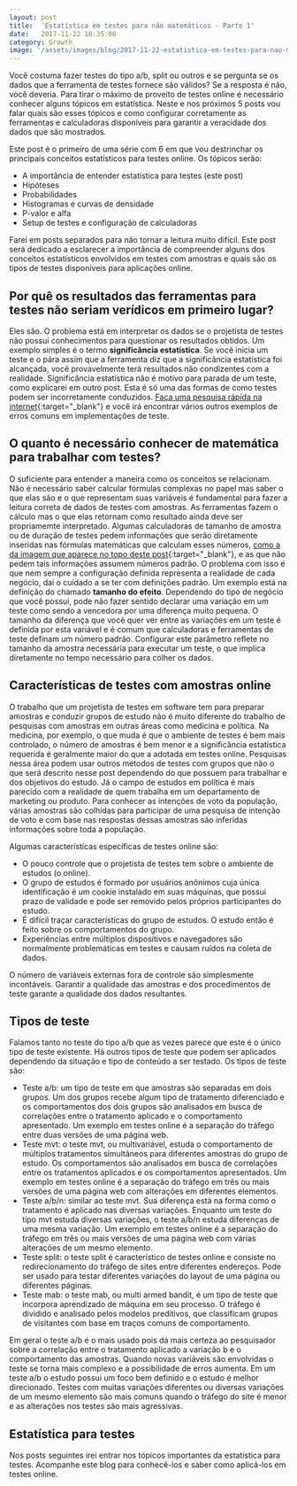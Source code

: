 ```yaml
---
layout: post
title:  'Estatística em testes para não matemáticos - Parte 1'
date:   2017-11-22 10:35:00
category: Growth
image: '/assets/images/blog/2017-11-22-estatistica-em-testes-para-nao-matematicos-part-1-featured.jpg'
---
```


Você costuma fazer testes do tipo a/b, split ou outros e se pergunta se os dados que a ferramenta de testes fornece são válidos? Se a resposta é não, você deveria. Para tirar o máximo de proveito de testes online é necessário conhecer alguns tópicos em estatística. Neste e nos próximos 5 posts vou falar quais são esses tópicos e como configurar corretamente as ferramentas e calculadoras disponíveis para garantir a veracidade dos dados que são mostrados.

<!--more-->

Este post é o primeiro de uma série com 6 em que vou destrinchar os principais conceitos estatísticos para testes online. Os tópicos serão:

- A importância de entender estatística para testes (este post)
- Hipóteses
- Probabilidades
- Histogramas e curvas de densidade
- P-valor e alfa
- Setup de testes e configuração de calculadoras

Farei em posts separados para não tornar a leitura muito difícil. Este post será dedicado a esclarecer a importância de compreender alguns dos conceitos estatísticos envolvidos em testes com amostras e quais são os tipos de testes disponíveis para aplicações online.

## Por quê os resultados das ferramentas para testes não seriam verídicos em primeiro lugar?

Eles são. O problema está em interpretar os dados se o projetista de testes não possui conhecimentos para questionar os resultados obtidos. Um exemplo simples é o termo **significância estatística**. Se você inicia um teste e o pára assim que a ferramenta diz que a significância estatística foi alcançada, você provavelmente terá resultados não condizentes com a realidade. Significância estatística não é motivo para parada de um teste, como explicarei em outro post. Esta é só uma das formas de como testes podem ser incorretamente conduzidos. [Faça uma pesquisa rápida na internet](https://www.google.com.br/search?biw=1536&bih=734&ei=I3AVWv66LIOgwgSVx5e4Aw&q=ab+tests+done+wrong&oq=ab+tests+done+wrong&gs_l=psy-ab.3..33i22i29i30k1.5850.7240.0.7331.13.9.0.0.0.0.256.1048.0j5j1.6.0....0...1c.1.64.psy-ab..7.5.792...0j0i22i30k1j0i22i10i30k1j33i160k1j33i21k1.0.Of9q5XbMUnQ){:target="\_blank"} e você irá encontrar vários outros exemplos de erros comuns em implementações de teste.

## O quanto é necessário conhecer de matemática para trabalhar com testes?

O suficiente para entender a maneira como os conceitos se relacionam. Não é necessário saber calcular fórmulas complexas no papel mas saber o que elas são e o que representam suas variáveis é fundamental para fazer a leitura correta de dados de testes com amostras. As ferramentas fazem o cálculo mas o que elas retornam como resultado ainda deve ser propriamemte interpretado. Algumas calculadoras de tamanho de amostra ou de duração de testes pedem informações que serão diretamente inseridas nas fórmulas matemáticas que calculam esses números, [como a da imagem que aparece no topo deste post](https://www.evanmiller.org/ab-testing/){:target="\_blank"}, e as que não pedem tais informações assumem números padrão. O problema com isso é que nem sempre a configuração definida representa a realidade de cada negócio, daí o cuidado a se ter com definições padrão. Um exemplo está na definição do chamado **tamanho do efeito**. Dependendo do tipo de negócio que você possui, pode não fazer sentido declarar uma variação em um teste como sendo a vencedora por uma diferença muito pequena. O tamanho da diferença que você quer ver entre as variações em um teste é definida por esta variável e é comum que calculadoras e ferramentas de teste definam um número padrão. Configurar este parâmetro reflete no tamanho da amostra necessária para executar um teste, o que implica diretamente no tempo necessário para colher os dados.

## Características de testes com amostras online

O trabalho que um projetista de testes em software tem para preparar amostras e conduzir grupos de estudo não é muito diferente do trabalho de pesquisas com amostras em outras áreas como medicina e política. Na medicina, por exemplo, o que muda é que o ambiente de testes é bem mais controlado, o número de amostras é bem menor e a significância estatística requerida é geralmente maior do que a adotada em testes online. Pesquisas nessa área podem usar outros métodos de testes com grupos que não o que será descrito nesse post dependendo do que possuem para trabalhar e dos objetivos do estudo. Já o campo de estudos em política é mais parecido com a realidade de quem trabalha em um departamento de marketing ou produto. Para conhecer as intenções de voto da população, várias amostras são colhidas para participar de uma pesquisa de intenção de voto e com base nas respostas dessas amostras são inferidas informações sobre toda a população.

Algumas características específicas de testes online são:
- O pouco controle que o projetista de testes tem sobre o ambiente de estudos (o online).
- O grupo de estudos é formado por usuários anônimos cuja única identificação é um cookie instalado em suas máquinas, que possui prazo de validade e pode ser removido pelos próprios participantes do estudo.
- É difícil traçar características do grupo de estudos. O estudo então é feito sobre os comportamentos do grupo.
- Experiências entre múltiplos dispositivos e navegadores são normalmente problemáticas em testes e causam ruídos na coleta de dados.

O número de variáveis externas fora de controle são simplesmente incontáveis. Garantir a qualidade das amostras e dos procedimentos de teste garante a qualidade dos dados resultantes.

## Tipos de teste

Falamos tanto no teste do tipo a/b que as vezes parece que este é o único tipo de teste existente. Há outros tipos de teste que podem ser aplicados dependendo da situação e tipo de conteúdo a ser testado. Os tipos de teste são:

- Teste a/b: um tipo de teste em que amostras são separadas em dois grupos. Um dos grupos recebe algum tipo de tratamento diferenciado e os comportamentos dos dois grupos são analisados em busca de correlações entre o tratamento aplicado e o comportamento apresentado. Um exemplo em testes online é a separação do tráfego entre duas versões de uma página web.
- Teste mvt: o teste mvt, ou multivariável, estuda o comportamento de múltiplos tratamentos simultâneos para diferentes amostras do grupo de estudo. Os comportamentos são analisados em busca de correlações entre os tratamentos aplicados e os comportamentos apresentados. Um exemplo em testes online é a separação do tráfego em três ou mais versões de uma página web com alterações em diferentes elementos.
- Teste a/b/n: similar ao teste mvt. Sua diferença está na forma como o tratamento é aplicado nas diversas variações. Enquanto um teste do tipo mvt estuda diversas variações, o teste a/b/n estuda diferenças de uma mesma variação. Um exemplo em testes online é a separação do tráfego em três ou mais versões de uma página web com várias alterações de um mesmo elemento.
- Teste split: o teste split é característico de testes online e consiste no redirecionamento do tráfego de sites entre diferentes endereços. Pode ser usado para testar diferentes variações do layout de uma página ou diferentes páginas.
- Teste mab: o teste mab, ou multi armed bandit, é um tipo de teste que incorpora aprendizado de máquina em seu processo. O tráfego é dividido e analisado pelos modelos preditivos, que classificam grupos de visitantes com base em traços comuns de comportamento.

Em geral o teste a/b é o mais usado pois dá mais certeza ao pesquisador sobre a correlação entre o tratamento aplicado a variação b e o comportamento das amostras. Quando novas variáveis são envolvidas o teste se torna mais complexo e a possibilidade de erros aumenta. Em um teste a/b o estudo possui um foco bem definido e o estudo é melhor direcionado. Testes com muitas variações diferentes ou diversas variações de um mesmo elemento são mais comuns quando o tráfego do site é menor e as alterações nos testes são mais agressivas.

## Estatística para testes

Nos posts seguintes irei entrar nos tópicos importantes da estatística para testes. Acompanhe este blog para conhecê-los e saber como aplicá-los em testes online.
